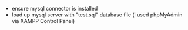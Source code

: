- ensure mysql connector is installed
- load up mysql server with "test.sql" database file (i used phpMyAdmin via XAMPP Control Panel)
